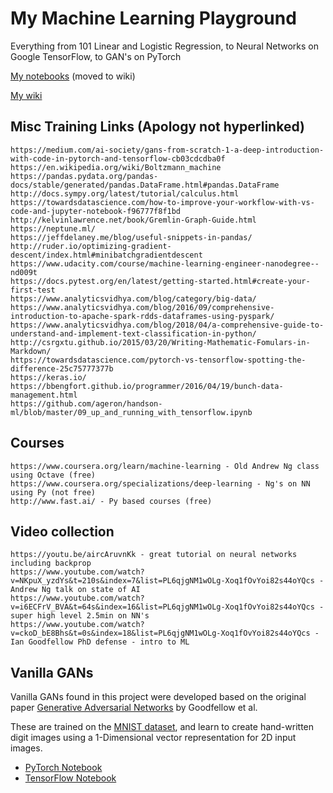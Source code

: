 #  My Machine Learning Playground
Everything from 101 Linear and Logistic Regression, to Neural Networks on Google TensorFlow, to GAN's on PyTorch

[My notebooks](https://github.com/dougfoo/machineLearning/blob/master/notebooks/Intro.ipynb) (moved to wiki)

[My wiki](https://github.com/dougfoo/machineLearning/wiki)


## Misc Training Links (Apology not hyperlinked)
    https://medium.com/ai-society/gans-from-scratch-1-a-deep-introduction-with-code-in-pytorch-and-tensorflow-cb03cdcdba0f
    https://en.wikipedia.org/wiki/Boltzmann_machine
    https://pandas.pydata.org/pandas-docs/stable/generated/pandas.DataFrame.html#pandas.DataFrame
    http://docs.sympy.org/latest/tutorial/calculus.html
    https://towardsdatascience.com/how-to-improve-your-workflow-with-vs-code-and-jupyter-notebook-f96777f8f1bd
    http://kelvinlawrence.net/book/Gremlin-Graph-Guide.html
    https://neptune.ml/
    https://jeffdelaney.me/blog/useful-snippets-in-pandas/
    http://ruder.io/optimizing-gradient-descent/index.html#minibatchgradientdescent
    https://www.udacity.com/course/machine-learning-engineer-nanodegree--nd009t
    https://docs.pytest.org/en/latest/getting-started.html#create-your-first-test
    https://www.analyticsvidhya.com/blog/category/big-data/
    https://www.analyticsvidhya.com/blog/2016/09/comprehensive-introduction-to-apache-spark-rdds-dataframes-using-pyspark/
    https://www.analyticsvidhya.com/blog/2018/04/a-comprehensive-guide-to-understand-and-implement-text-classification-in-python/
    http://csrgxtu.github.io/2015/03/20/Writing-Mathematic-Fomulars-in-Markdown/
    https://towardsdatascience.com/pytorch-vs-tensorflow-spotting-the-difference-25c75777377b
    https://keras.io/
    https://bbengfort.github.io/programmer/2016/04/19/bunch-data-management.html
    https://github.com/ageron/handson-ml/blob/master/09_up_and_running_with_tensorflow.ipynb

## Courses
    https://www.coursera.org/learn/machine-learning - Old Andrew Ng class using Octave (free)
    https://www.coursera.org/specializations/deep-learning - Ng's on NN using Py (not free)
    http://www.fast.ai/ - Py based courses (free)


## Video collection
    https://youtu.be/aircAruvnKk - great tutorial on neural networks including backprop
    https://www.youtube.com/watch?v=NKpuX_yzdYs&t=210s&index=7&list=PL6qjgNM1wOLg-Xoq1fOvYoi82s44oYQcs - Andrew Ng talk on state of AI
    https://www.youtube.com/watch?v=i6ECFrV_BVA&t=64s&index=16&list=PL6qjgNM1wOLg-Xoq1fOvYoi82s44oYQcs - super high level 2.5min on NN's
    https://www.youtube.com/watch?v=ckoD_bE8Bhs&t=0s&index=18&list=PL6qjgNM1wOLg-Xoq1fOvYoi82s44oYQcs - Ian Goodfellow PhD defense - intro to ML   

## Vanilla GANs
Vanilla GANs found in this project were developed based on the original paper [Generative Adversarial Networks](https://arxiv.org/abs/1406.2661) by Goodfellow et al.

These are trained on the [MNIST dataset](http://yann.lecun.com/exdb/mnist/), and learn to create hand-written digit images using a 1-Dimensional vector representation for 2D input images.
- [PyTorch Notebook](https://github.com/diegoalejogm/gans/blob/master/Vanilla%20GAN%20PyTorch.ipynb)
- [TensorFlow Notebook](https://github.com/diegoalejogm/gans/blob/master/Vanilla%20GAN%20TensorFlow.ipynb)

